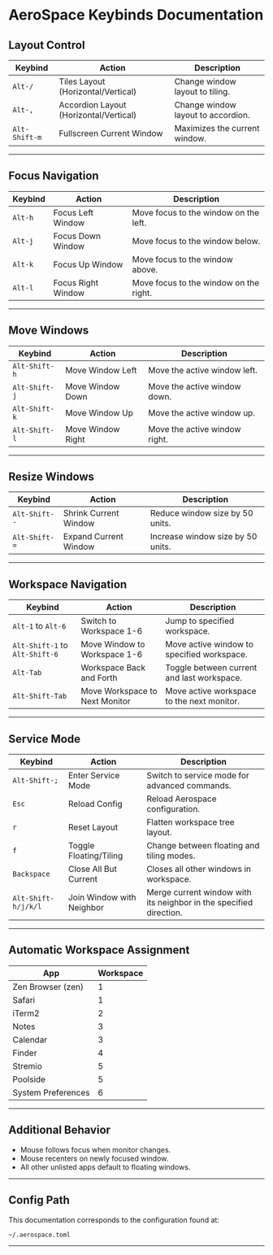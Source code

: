 # AeroSpace Keybinds Documentation

## Layout Control

| Keybind       | Action                                 | Description                        |
| ------------- | -------------------------------------- | ---------------------------------- |
| `Alt-/`       | Tiles Layout (Horizontal/Vertical)     | Change window layout to tiling.    |
| `Alt-,`       | Accordion Layout (Horizontal/Vertical) | Change window layout to accordion. |
| `Alt-Shift-m` | Fullscreen Current Window              | Maximizes the current window.      |

---

## Focus Navigation

| Keybind | Action             | Description                            |
| ------- | ------------------ | -------------------------------------- |
| `Alt-h` | Focus Left Window  | Move focus to the window on the left.  |
| `Alt-j` | Focus Down Window  | Move focus to the window below.        |
| `Alt-k` | Focus Up Window    | Move focus to the window above.        |
| `Alt-l` | Focus Right Window | Move focus to the window on the right. |

---

## Move Windows

| Keybind       | Action            | Description                   |
| ------------- | ----------------- | ----------------------------- |
| `Alt-Shift-h` | Move Window Left  | Move the active window left.  |
| `Alt-Shift-j` | Move Window Down  | Move the active window down.  |
| `Alt-Shift-k` | Move Window Up    | Move the active window up.    |
| `Alt-Shift-l` | Move Window Right | Move the active window right. |

---

## Resize Windows

| Keybind       | Action                | Description                       |
| ------------- | --------------------- | --------------------------------- |
| `Alt-Shift--` | Shrink Current Window | Reduce window size by 50 units.   |
| `Alt-Shift-=` | Expand Current Window | Increase window size by 50 units. |

---

## Workspace Navigation

| Keybind                        | Action                         | Description                                |
| ------------------------------ | ------------------------------ | ------------------------------------------ |
| `Alt-1` to `Alt-6`             | Switch to Workspace 1-6        | Jump to specified workspace.               |
| `Alt-Shift-1` to `Alt-Shift-6` | Move Window to Workspace 1-6   | Move active window to specified workspace. |
| `Alt-Tab`                      | Workspace Back and Forth       | Toggle between current and last workspace. |
| `Alt-Shift-Tab`                | Move Workspace to Next Monitor | Move active workspace to the next monitor. |

---

## Service Mode

| Keybind             | Action                    | Description                                                        |
| ------------------- | ------------------------- | ------------------------------------------------------------------ |
| `Alt-Shift-;`       | Enter Service Mode        | Switch to service mode for advanced commands.                      |
| `Esc`               | Reload Config             | Reload Aerospace configuration.                                    |
| `r`                 | Reset Layout              | Flatten workspace tree layout.                                     |
| `f`                 | Toggle Floating/Tiling    | Change between floating and tiling modes.                          |
| `Backspace`         | Close All But Current     | Closes all other windows in workspace.                             |
| `Alt-Shift-h/j/k/l` | Join Window with Neighbor | Merge current window with its neighbor in the specified direction. |

---

## Automatic Workspace Assignment

| App                | Workspace |
| ------------------ | --------- |
| Zen Browser (zen)  | 1         |
| Safari             | 1         |
| iTerm2             | 2         |
| Notes              | 3         |
| Calendar           | 3         |
| Finder             | 4         |
| Stremio            | 5         |
| Poolside           | 5         |
| System Preferences | 6         |

---

## Additional Behavior

- Mouse follows focus when monitor changes.
- Mouse recenters on newly focused window.
- All other unlisted apps default to floating windows.

---

## Config Path

This documentation corresponds to the configuration found at:

`~/.aerospace.toml`

---
